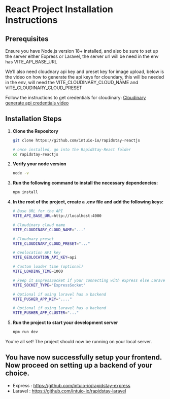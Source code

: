 # React Project Installation Instructions

## Prerequisites

Ensure you have Node.js version 18+ installed, and also be sure to set up the server either Express or Laravel, the server url will be need in the env has VITE_API_BASE_URL

We’ll also need cloudnary api key and preset key for image upload, below is the video on how to generate the api keys for cloundary, this will be needed in the env, will need the VITE_CLOUDINARY_CLOUD_NAME and VITE_CLOUDINARY_CLOUD_PRESET

Follow the instructions to get credentials for cloudinary: [Cloudinary generate api credentials video](https://www.youtube.com/watch?v=paiO6M2wBqE)

## Installation Steps

1. **Clone the Repository**

   ```bash
   git clone https://github.com/intuio-io/rapidstay-reactjs

   # once installed, go into the RapidStay-React folder
   cd rapidstay-reactjs
   ```

2. **Verify your node version**

   ```bash
   node -v
   ```

3. **Run the following command to install the necessary dependencies:**

   ```bash
   npm install
   ```

4. **In the root of the project, create a .env file and add the following keys:**

   ```bash
   # Base URL for the API
   VITE_API_BASE_URL=http://localhost:4000

   # Cloudinary cloud name
   VITE_CLOUDINARY_CLOUD_NAME="..."

   # Cloudnary preset
   VITE_CLOUDINARY_CLOUD_PRESET="..."

   # Geolocation API key
   VITE_GEOLOCATION_API_KEY=api

   # Custom loader time (optional)
   VITE_LOADING_TIME=1000

   # keep it ExpressSocket if your connecting with express else LaravelPusher if your connecting with Laravel
   VITE_SOCKET_TYPE="ExpressSocket"

   # Optional if using laravel has a backend
   VITE_PUSHER_APP_KEY="...."

   # Optional if using laravel has a backend
   VITE_PUSHER_APP_CLUSTER="..."
   ```

5. **Run the project to start your development server**
   ```bash
   npm run dev
   ```

You're all set! The project should now be running on your local server.

## You have now successfully setup your frontend. Now proceed on setting up a backend of your choice.

- Express : https://github.com/intuio-io/rapidstay-express
- Laravel : https://github.com/intuio-io/rapidstay-laravel
